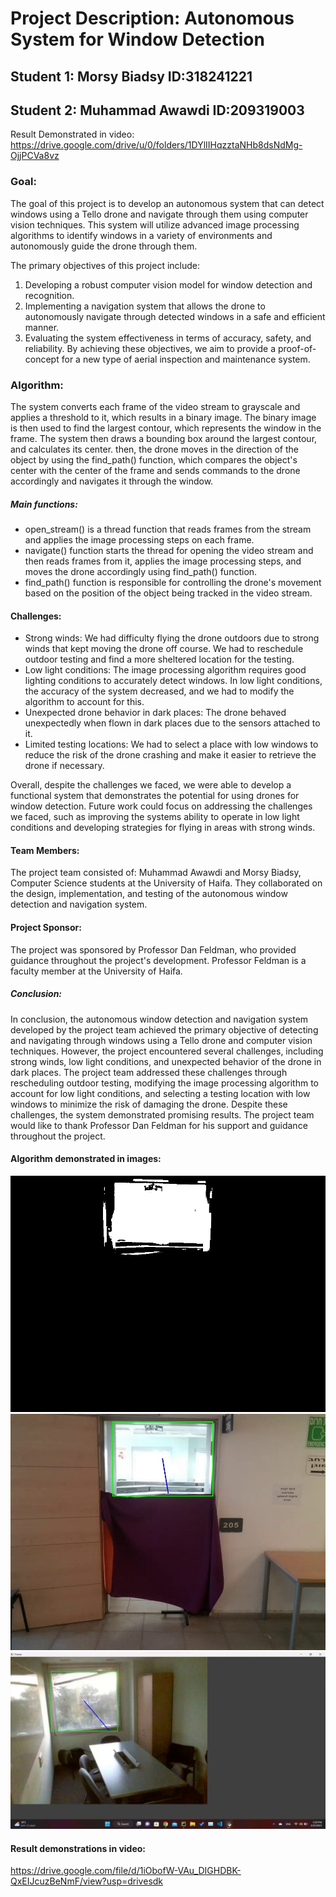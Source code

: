 # Project Description: Autonomous System for Window Detection
## Student 1: Morsy Biadsy     ID:318241221
## Student 2: Muhammad Awawdi  ID:209319003
Result Demonstrated in video: https://drive.google.com/drive/u/0/folders/1DYlIIHqzztaNHb8dsNdMg-OjjPCVa8vz

### Goal:
The goal of this project is to develop an autonomous system that can detect windows using a Tello drone and navigate through them using computer vision techniques. This system will utilize advanced image processing algorithms to identify windows in a variety of environments and autonomously guide the drone through them.

The primary objectives of this project include:

1. Developing a robust computer vision model for window detection and recognition.
2. Implementing a navigation system that allows the drone to autonomously navigate through detected windows in a safe and efficient manner.
3. Evaluating the system effectiveness in terms of accuracy, safety, and reliability. By achieving these objectives, we aim to provide a proof-of-concept for a new type of aerial inspection and maintenance system.

### Algorithm:
The system converts each frame of the video stream to grayscale and applies a threshold to it, which results in a binary image. The binary image is then used to find the largest contour, which represents the window in the frame. The system then draws a bounding box around the largest contour, and calculates its center.
then, the drone moves in the direction of the object by using the find_path() function, which compares the object's center with the center of the frame and sends commands to the drone accordingly and navigates it through the window.

##### Main functions:

- open_stream() is a thread function that reads frames from the stream and applies the image processing steps on each frame.
- navigate() function starts the thread for opening the video stream and then reads frames from it, applies the image processing steps, and moves the drone accordingly using find_path() function.
- find_path() function is responsible for controlling the drone's movement based on the position of the object being tracked in the video stream.

#### Challenges:

- Strong winds: We had difficulty flying the drone outdoors due to strong winds that kept moving the drone off course. We had to reschedule outdoor testing and find a more sheltered location for the testing.
- Low light conditions: The image processing algorithm requires good lighting conditions to accurately detect windows. In low light conditions, the accuracy of the system decreased, and we had to modify the algorithm to account for this.
- Unexpected drone behavior in dark places: The drone behaved unexpectedly when flown in dark places due to the sensors attached to it.
- Limited testing locations: We had to select a place with low windows to reduce the risk of the drone crashing and make it easier to retrieve the drone if necessary.

Overall, despite the challenges we faced, we were able to develop a functional system that demonstrates the potential for using drones for window detection. Future work could focus on addressing the challenges we faced, such as improving the systems ability to operate in low light conditions and developing strategies for flying in areas with strong winds.

#### Team Members:
The project team consisted of:
Muhammad Awawdi and Morsy Biadsy, Computer Science students at the University of Haifa. They collaborated on the design, implementation, and testing of the autonomous window detection and navigation system.

#### Project Sponsor:
The project was sponsored by Professor Dan Feldman, who provided guidance throughout the project's development. Professor Feldman is a faculty member at the University of Haifa.

##### Conclusion:
In conclusion, the autonomous window detection and navigation system developed by the project team achieved the primary objective of detecting and navigating through windows using a Tello drone and computer vision techniques. However, the project encountered several challenges, including strong winds, low light conditions, and unexpected behavior of the drone in dark places. The project team addressed these challenges through rescheduling outdoor testing, modifying the image processing algorithm to account for low light conditions, and selecting a testing location with low windows to minimize the risk of damaging the drone. Despite these challenges, the system demonstrated promising results.
The project team would like to thank Professor Dan Feldman for his support and guidance throughout the project.

#### Algorithm demonstrated in images:
![Binary](https://github.com/MorsyB/Window-Detection/blob/main/pic1.jpg)
![Drone's POV](https://github.com/MorsyB/Window-Detection/blob/main/pic2.jpg)
![Window Detected](https://github.com/MorsyB/Window-Detection/blob/main/pic3.jpg)

#### Result demonstrations in video:
https://drive.google.com/file/d/1iObofW-VAu_DIGHDBK-QxEIJcuzBeNmF/view?usp=drivesdk
